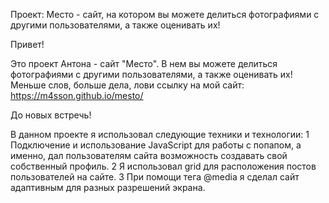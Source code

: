 Проект: Место - сайт, на котором вы можете делиться фотографиями с другими пользователями, а также оценивать их!

Привет!

Это проект Антона - сайт "Место". В нем вы можете делиться фотографиями с другими пользователями, а также оценивать их!
Меньше слов, больше дела, лови ссылку на мой сайт: https://m4sson.github.io/mesto/

До новых встречь!

В данном проекте я использовал следующие техники и технологии:
1	Подключение и использование JavaScript для работы с попапом, а именно, дал пользователям сайта возможность создавать свой собственный профиль.
2	Я использовал grid для расположения постов пользователей на сайте.
3	При помощи тега @media я сделал сайт адаптивным для разных разрешений экрана.

